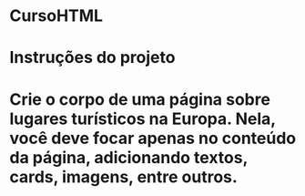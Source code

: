 # CursoHTML
# Instruções do projeto
# Crie o corpo de uma página sobre lugares turísticos na Europa. Nela, você deve focar apenas no conteúdo da página, adicionando textos, cards, imagens, entre outros. 
